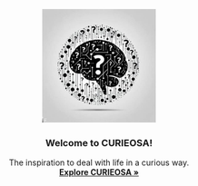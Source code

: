 <p align="center">
  <a href="https://healthbytes.github.io/">
    <img src="/assets/images/IMG_2023.jpeg" alt="JuMiverse logo" width="200" height="200">
  </a>
</p>

<h3 align="center">Welcome to CURIEOSA!</h3>

<p align="center">
  The inspiration to deal with life in a curious way.
  <br>
  <a href="https://curieosa.github.io/"><strong>Explore CURIEOSA »</strong></a>
  <br>
</p>
